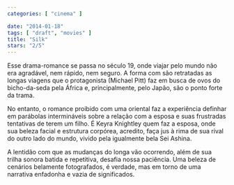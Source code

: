 ```yaml
---
categories: [ "cinema" ]

date: "2014-01-18"
tags: [ "draft", "movies" ]
title: "Silk"
stars: "2/5"
---
```

Esse drama-romance se passa no século 19, onde viajar pelo mundo não era agradável, nem rápido, nem seguro. A forma com são retratadas as longas viagens que o protagonista (Michael Pitt) faz em busca de ovos do bicho-da-seda pela África e, principalmente, pelo Japão, são o ponto forte da trama.

No entanto, o romance proibido com uma oriental faz a experiência definhar em parábolas intermináveis sobre a relação com a esposa e suas frustradas tentativas de terem um filho. É Keyra Knightley quem faz a esposa, onde sua beleza facial e estrutura corpórea, acredito, faça jus à rima de sua rival do outro lado do mundo, vivido pela igualmente bela Sei Ashina.

A lentidão com que as mudanças do longa vão ocorrendo, além de sua trilha sonora batida e repetitiva, desafia nossa paciência. Uma beleza de cenários belamente fotografados, é verdade, mas em torno de uma narrativa enfadonha e vazia de significados.
